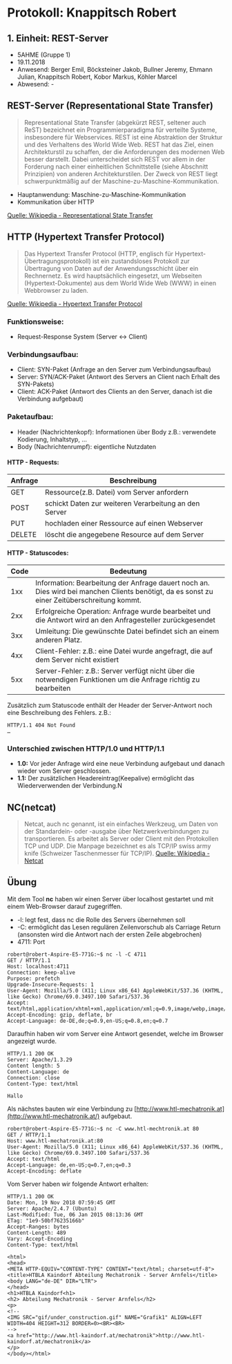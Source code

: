 # Protokoll: Knappitsch Robert
## 1. Einheit: REST-Server

* 5AHME (Gruppe 1)
* 19.11.2018
* Anwesend: Berger Emil, Böcksteiner Jakob, Bullner Jeremy, Ehmann Julian, Knappitsch Robert, Kobor Markus, Köhler Marcel
* Abwesend: -

## REST-Server (Representational State Transfer)

> Representational State Transfer (abgekürzt REST, seltener auch ReST) bezeichnet ein Programmierparadigma für verteilte Systeme, insbesondere für Webservices. REST ist eine Abstraktion der Struktur und des Verhaltens des World Wide Web. REST hat das Ziel, einen Architekturstil zu schaffen, der die Anforderungen des modernen Web besser darstellt. Dabei unterscheidet sich REST vor allem in der Forderung nach einer einheitlichen Schnittstelle (siehe Abschnitt Prinzipien) von anderen Architekturstilen. Der Zweck von REST liegt schwerpunktmäßig auf der Maschine-zu-Maschine-Kommunikation.

* Hauptanwendung: Maschine-zu-Maschine-Kommunikation
* Kommunikation über HTTP


[Quelle: Wikipedia - Representational State Transfer](https://de.wikipedia.org/wiki/Representational_State_Transfer)

## HTTP (Hypertext Transfer Protocol)
> Das Hypertext Transfer Protocol (HTTP, englisch für Hypertext-Übertragungsprotokoll) ist ein zustandsloses Protokoll zur Übertragung von Daten auf der Anwendungsschicht über ein Rechnernetz. Es wird hauptsächlich eingesetzt, um Webseiten (Hypertext-Dokumente) aus dem World Wide Web (WWW) in einen Webbrowser zu laden.

[Quelle: Wikipedia - Hypertext Transfer Protocol](https://de.wikipedia.org/wiki/Hypertext_Transfer_Protocol)

### Funktionsweise: 
* Request-Response System (Server <-> Client)
### Verbindungsaufbau: 
* Client: SYN-Paket (Anfrage an den Server zum Verbindungsaufbau)
* Server: SYN/ACK-Paket (Antwort des Servers an Client nach Erhalt des SYN-Pakets)
* Client: ACK-Paket (Antwort des Clients an den Server, danach ist die Verbindung aufgebaut)
### Paketaufbau:
* Header (Nachrichtenkopf): Informationen über Body z.B.: verwendete Kodierung, Inhaltstyp, ...
* Body (Nachrichtenrumpf): eigentliche Nutzdaten
#### HTTP - Requests:
**Anfrage** | **Beschreibung**
---|---
GET | Ressource(z.B. Datei) vom Server anfordern
POST | schickt Daten zur weiteren Verarbeitung an den Server
PUT | hochladen einer Ressource auf einen Webserver
DELETE | löscht die angegebene Resource auf dem Server

#### HTTP - Statuscodes:
**Code** | **Bedeutung**
---|---
1xx | Information: Bearbeitung der Anfrage dauert noch an. Dies wird bei manchen Clients benötigt, da es sonst zu einer Zeitüberschreitung kommt.
2xx | Erfolgreiche Operation: Anfrage wurde bearbeitet und die Antwort wird an den Anfragesteller zurückgesendet
3xx | Umleitung: Die gewünschte Datei befindet sich an einem anderen Platz.
4xx | Client-Fehler: z.B.: eine Datei wurde angefragt, die auf dem Server nicht existiert
5xx | Server-Fehler: z.B.: Server verfügt nicht über die notwendigen Funktionen um die Anfrage richtig zu bearbeiten

Zusätzlich zum Statuscode enthält der Header der Server-Antwort noch eine Beschreibung des Fehlers.
z.B.: 
```
HTTP/1.1 404 Not Found
…
```

### Unterschied zwischen HTTP/1.0 und HTTP/1.1
* **1.0:** Vor jeder Anfrage wird eine neue Verbindung aufgebaut und danach wieder vom Server geschlossen.
* **1.1:** Der zusätzlichen Headereintrag(Keepalive) ermöglicht das Wiederverwenden der Verbindung.N

## NC(netcat)
> Netcat, auch nc genannt, ist ein einfaches Werkzeug, um Daten von der Standardein- oder -ausgabe über Netzwerkverbindungen zu transportieren. Es arbeitet als Server oder Client mit den Protokollen TCP und UDP. Die Manpage bezeichnet es als TCP/IP swiss army knife (Schweizer Taschenmesser für TCP/IP).
[Quelle: Wikipedia - Netcat](https://de.wikipedia.org/wiki/Netcat)

## Übung
Mit dem Tool **nc** haben wir einen Server über localhost gestartet und mit einem Web-Browser darauf zugegriffen. 
* -l: legt fest, dass nc die Rolle des Servers übernehmen soll
* -C: ermöglicht das Lesen regulären Zeilenvorschub als Carriage Return (ansonsten wird die Antwort nach der ersten Zeile abgebrochen)
* 4711: Port
```
robert@robert-Aspire-E5-771G:~$ nc -l -C 4711
GET / HTTP/1.1
Host: localhost:4711
Connection: keep-alive
Purpose: prefetch
Upgrade-Insecure-Requests: 1
User-Agent: Mozilla/5.0 (X11; Linux x86_64) AppleWebKit/537.36 (KHTML, like Gecko) Chrome/69.0.3497.100 Safari/537.36
Accept: text/html,application/xhtml+xml,application/xml;q=0.9,image/webp,image/apng,*/*;q=0.8
Accept-Encoding: gzip, deflate, br
Accept-Language: de-DE,de;q=0.9,en-US;q=0.8,en;q=0.7
```
Daraufhin haben wir vom Server eine Antwort gesendet, welche im Browser angezeigt wurde.
```
HTTP/1.1 200 OK
Server: Apache/1.3.29
Content length: 5
Content-Language: de 
Connection: close               
Content-Type: text/html

Hallo
```
Als nächstes bauten wir eine Verbindung zu [http://www.htl-mechatronik.at](http://www.htl-mechatronik.at/) aufgebaut.
```
robert@robert-Aspire-E5-771G:~$ nc -C www.htl-mechtronik.at 80
GET / HTTP/1.1
Host: www.htl-mechatronik.at:80
User-Agent: Mozilla/5.0 (X11; Linux x86_64) AppleWebKit/537.36 (KHTML, like Gecko) Chrome/69.0.3497.100 Safari/537.36
Accept: text/html
Accept-Language: de,en-US;q=0.7,en;q=0.3
Accept-Encoding: deflate
```
Vom Server haben wir folgende Antwort erhalten:
```
HTTP/1.1 200 OK
Date: Mon, 19 Nov 2018 07:59:45 GMT
Server: Apache/2.4.7 (Ubuntu)
Last-Modified: Tue, 06 Jan 2015 08:13:36 GMT
ETag: "1e9-50bf76235166b"
Accept-Ranges: bytes
Content-Length: 489
Vary: Accept-Encoding
Content-Type: text/html

<html>
<head>
<META HTTP-EQUIV="CONTENT-TYPE" CONTENT="text/html; charset=utf-8">
<title>HTBLA Kaindorf Abteilung Mechatronik - Server Arnfels</title>
<body LANG="de-DE" DIR="LTR">
</head>
<h1>HTBLA Kaindorf<h1>
<h2> Abteilung Mechatronik - Server Arnfels</h2>
<p>
<!--
<IMG SRC="gif/under_construction.gif" NAME="Grafik1" ALIGN=LEFT WIDTH=404 HEIGHT=312 BORDER=0><BR><BR>
-->
<a href="http://www.htl-kaindorf.at/mechatronik">http://www.htl-kaindorf.at/mechatronik</a>
</p>
</body></html>
```


